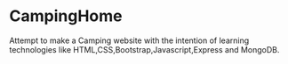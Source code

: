 # CampingHome
Attempt to make a Camping website with the intention of learning technologies like HTML,CSS,Bootstrap,Javascript,Express and MongoDB.
